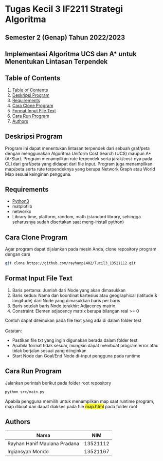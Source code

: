 # Tugas Kecil 3 IF2211 Strategi Algoritma
## Semester 2 (Genap) Tahun 2022/2023
## Implementasi Algoritma UCS dan A* untuk Menentukan Lintasan Terpendek

## Table of Contents
1. [Table of Contents](#table-of-contents)
2. [Deskripsi Program](#deskripsi-program)
3. [Requirements](#requirements)
4. [Cara Clone Program](#cara-clone-program)
5. [Format Input File Text](#format-input-file-text)
6. [Cara Run Program](#cara-run-program)
7. [Authors](#authors)

## Deskripsi Program
Program ini dapat menentukan lintasan terpendek dari sebuah graf/peta dengan
menggunakan Algoritma Uniform Cost Search (UCS) maupun A* (A-Star). Program menampilkan rute terpendek serta jarak/cost-nya pada CLI dari graf/peta yang didapat dari file input. Program juga menampilkan map/peta serta rute terpendeknya yang berupa Network Graph atau World Map sesuai keinginan pengguna.

## Requirements
- [Python3](https://www.python.org/downloads/) 
- matplotlib
- networkx
- Library time, platform, random, math (standard library, sehingga seharusnya sudah disertakan saat meng-install python)

## Cara Clone Program
Agar program dapat dijalankan pada mesin Anda, clone repository program dengan cara

```sh
git clone https://github.com/rayhanp1402/Tucil3_13521112.git
```

## Format Input File Text
1. Baris pertama: Jumlah dari Node yang akan dimasukkan
2. Baris kedua: Nama dan koordinat kartesius atau geographical (latitude & longitude) dari Node yang dimasukkan baris per baris
3. Baris setelah baris Node terakhir: Adjacency matrix
4. Constraint: Elemen adjacency matrix berupa bilangan real >= 0

Contoh dapat ditemukan pada file text yang ada di dalam folder test
<br>
<br>
Catatan:
- Pastikan file txt yang ingin digunakan berada dalam folder test
- Apabila format tidak sesuai, mungkin dapat membuat program error atau tidak berjalan sesuai yang diinginkan
- Start Node dan Goal/End Node di-input pengguna pada runtime

## Cara Run Program
Jalankan perintah berikut pada folder root repository
```sh
python src/main.py
```
Apabila pengguna memilih untuk menampilkan map saat runtime program, map dibuat dan dapat diakses pada file <mark>map.html</mark> pada folder root
## Authors
| Nama                              | NIM      |
| ----------------------------------| -------- |
| Rayhan Hanif Maulana Pradana      | 13521112 |
| Irgiansyah Mondo                  | 13521167 |